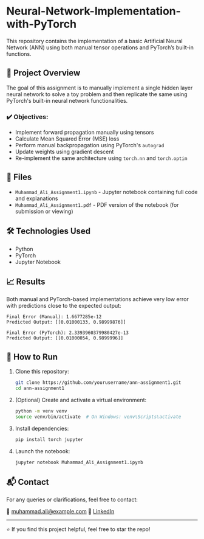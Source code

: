 # Neural-Network-Implementation-with-PyTorch

This repository contains the implementation of a basic Artificial Neural Network (ANN) using both manual tensor operations and PyTorch’s built-in functions.

## 🧐 Project Overview

The goal of this assignment is to manually implement a single hidden layer neural network to solve a toy problem and then replicate the same using PyTorch's built-in neural network functionalities.

### ✔️ Objectives:

* Implement forward propagation manually using tensors
* Calculate Mean Squared Error (MSE) loss
* Perform manual backpropagation using PyTorch's `autograd`
* Update weights using gradient descent
* Re-implement the same architecture using `torch.nn` and `torch.optim`

## 📂 Files

* `Muhammad_Ali_Assignment1.ipynb` - Jupyter notebook containing full code and explanations
* `Muhammad_Ali_Assignment1.pdf` - PDF version of the notebook (for submission or viewing)

## 🛠️ Technologies Used

* Python
* PyTorch
* Jupyter Notebook

## 📈 Results

Both manual and PyTorch-based implementations achieve very low error with predictions close to the expected output:

```
Final Error (Manual): 1.6677285e-12  
Predicted Output: [[0.01000133, 0.98999876]]

Final Error (PyTorch): 2.3393960379980427e-13  
Predicted Output: [[0.01000054, 0.9899996]]
```

## 🚀 How to Run

1. Clone this repository:

   ```bash
   git clone https://github.com/yourusername/ann-assignment1.git
   cd ann-assignment1
   ```

2. (Optional) Create and activate a virtual environment:

   ```bash
   python -m venv venv
   source venv/bin/activate  # On Windows: venv\Scripts\activate
   ```

3. Install dependencies:

   ```bash
   pip install torch jupyter
   ```

4. Launch the notebook:

   ```bash
   jupyter notebook Muhammad_Ali_Assignment1.ipynb
   ```

## 📬 Contact

For any queries or clarifications, feel free to contact:

📧 [muhammad.ali@example.com](mailto:muhammad.ali.sid25@gmail.com)
📘 [LinkedIn](https://www.linkedin.com/in/muhammad-ali-sid/)

---

⭐ If you find this project helpful, feel free to star the repo!

